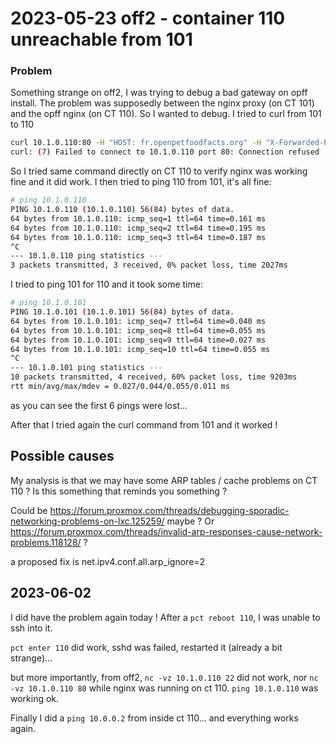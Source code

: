 # 2023-05-23 off2 - container 110 unreachable from 101

### Problem

Something strange on off2, I was trying to debug a bad gateway on opff install. The problem was supposedly between the nginx proxy (on CT 101) and the opff nginx (on CT 110). So I wanted to debug.
I tried to curl from 101 to 110
```bash
curl 10.1.0.110:80 -H "HOST: fr.openpetfoodfacts.org" -H "X-Forwarded-Proto: https" 
curl: (7) Failed to connect to 10.1.0.110 port 80: Connection refused
```
So I tried same command directly on CT 110 to verify nginx was working fine and it did work.
I then tried to ping 110 from 101, it's all fine:
```bash
# ping 10.1.0.110
PING 10.1.0.110 (10.1.0.110) 56(84) bytes of data.
64 bytes from 10.1.0.110: icmp_seq=1 ttl=64 time=0.161 ms
64 bytes from 10.1.0.110: icmp_seq=2 ttl=64 time=0.195 ms
64 bytes from 10.1.0.110: icmp_seq=3 ttl=64 time=0.187 ms
^C
--- 10.1.0.110 ping statistics ---
3 packets transmitted, 3 received, 0% packet loss, time 2027ms
```
I tried to ping 101 for 110 and it took some time:
```bash
# ping 10.1.0.101
PING 10.1.0.101 (10.1.0.101) 56(84) bytes of data.
64 bytes from 10.1.0.101: icmp_seq=7 ttl=64 time=0.040 ms
64 bytes from 10.1.0.101: icmp_seq=8 ttl=64 time=0.055 ms
64 bytes from 10.1.0.101: icmp_seq=9 ttl=64 time=0.027 ms
64 bytes from 10.1.0.101: icmp_seq=10 ttl=64 time=0.055 ms
^C
--- 10.1.0.101 ping statistics ---
10 packets transmitted, 4 received, 60% packet loss, time 9203ms
rtt min/avg/max/mdev = 0.027/0.044/0.055/0.011 ms
```
as you can see the first 6 pings were lost…

After that I tried again the curl command from 101 and it worked !

## Possible causes

My analysis is that we may have some ARP tables / cache problems on CT 110 ? Is this something that reminds you something ?

Could be https://forum.proxmox.com/threads/debugging-sporadic-networking-problems-on-lxc.125259/ maybe ? Or https://forum.proxmox.com/threads/invalid-arp-responses-cause-network-problems.118128/ ?

a proposed fix is
net.ipv4.conf.all.arp_ignore=2

## 2023-06-02

I did have the problem again today !
After a `pct reboot 110`, I was unable to ssh into it.

`pct enter 110` did work, sshd was failed, restarted it (already a bit strange)…

but more importantly, from off2, `nc -vz 10.1.0.110 22`  did not work, nor `nc -vz 10.1.0.110 80`  while nginx was running on ct 110. `ping 10.1.0.110` was working ok.

Finally I did a `ping 10.0.0.2` from inside ct 110… and everything works again. 